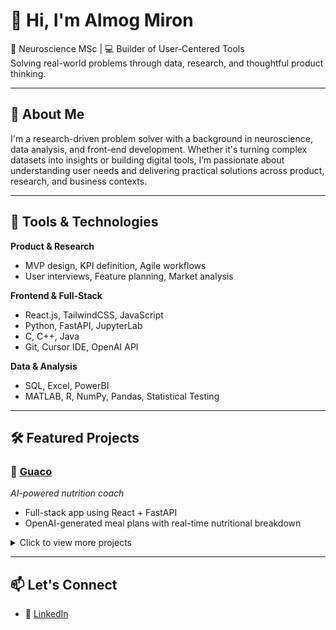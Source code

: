 # 👋 Hi, I'm Almog Miron

🧠 Neuroscience MSc | 💻 Builder of User-Centered Tools  
Solving real-world problems through data, research, and thoughtful product thinking.

---

## 🚀 About Me

I'm a research-driven problem solver with a background in neuroscience, data analysis, and front-end development. 
Whether it's turning complex datasets into insights or building digital tools,
I’m passionate about understanding user needs and delivering practical solutions across product, research, and business contexts.

---

## 🔧 Tools & Technologies

**Product & Research**  
- MVP design, KPI definition, Agile workflows  
- User interviews, Feature planning, Market analysis

**Frontend & Full-Stack**  
- React.js, TailwindCSS, JavaScript  
- Python, FastAPI, JupyterLab
- C, C++, Java
- Git, Cursor IDE, OpenAI API  

**Data & Analysis**  
- SQL, Excel, PowerBI
- MATLAB, R, NumPy, Pandas, Statistical Testing

---

## 🛠 Featured Projects

### 🥗 [Guaco](https://github.com/ellie-yehuda/guaco)  
*AI-powered nutrition coach*  
- Full-stack app using React + FastAPI  
- OpenAI-generated meal plans with real-time nutritional breakdown  

<details>
  <summary>Click to view more projects</summary>

### 📊 [Neuroscience Research Toolkit & ML projects](https://github.com/almog-miron/DataProjects)
MATLAB-based signal processing scripts for analyzing multi-electrode neural recordings.

### 📋 Psychometric Survey MVP  
A web-based cognitive research tool, built for data collection and participant tracking.

</details>

---

## 📫 Let's Connect

- 💼 [
LinkedIn](https://www.linkedin.com/in/almog-miron-7b3337281/)
